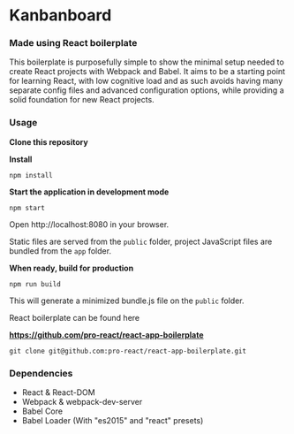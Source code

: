 Kanbanboard
=====================

### Made using React boilerplate

This boilerplate is purposefully simple to show the minimal setup needed to create React projects with Webpack and Babel. It aims to be a starting point for learning React, with low cognitive load and as such avoids having many separate config files and advanced configuration options, while providing a solid foundation for new React projects.

### Usage
**Clone this repository**

**Install**
```
npm install
```

**Start the application in development mode**
```
npm start
```

Open http://localhost:8080 in your browser.

Static files are served from the `public` folder, project JavaScript files are bundled from the `app` folder.

**When ready, build for production**
```
npm run build
```

This will generate a minimized bundle.js file on the `public` folder.

React boilerplate can be found here

**https://github.com/pro-react/react-app-boilerplate**
```
git clone git@github.com:pro-react/react-app-boilerplate.git
```


### Dependencies

* React & React-DOM
* Webpack & webpack-dev-server
* Babel Core
* Babel Loader (With "es2015" and "react" presets)
